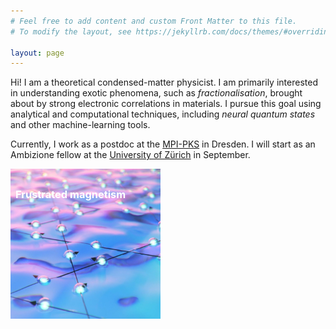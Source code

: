 ```yaml
---
# Feel free to add content and custom Front Matter to this file.
# To modify the layout, see https://jekyllrb.com/docs/themes/#overriding-theme-defaults

layout: page
---
```


Hi! I am a theoretical condensed-matter physicist.
I am primarily interested in understanding exotic phenomena, such as *fractionalisation*, brought about by strong electronic correlations in materials.
I pursue this goal using analytical and computational techniques, including *neural quantum states* and other machine-learning tools.

Currently, I work as a postdoc at the [MPI-PKS](https://www.pks.mpg.de/) in Dresden.
I will start as an Ambizione fellow at the [University of Zürich](https://www.physik.uzh.ch/) in September.

<div style="position:relative;"><a href="research/frustrated_magnet"><img src="img/qsl.jpg" width="240"/></a><div style="position:absolute;top:8px;left:8px;color:white;"><h3>Frustrated magnetism</h3></div></div>
